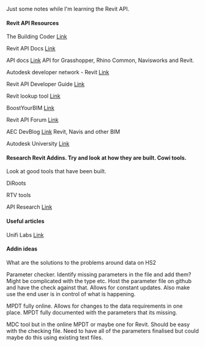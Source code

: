 Just some notes while I'm learning the Revit API. 

#### Revit API Resources 

The Building Coder [Link](https://thebuildingcoder.typepad.com/)

Revit API Docs [Link](https://www.revitapidocs.com/)

API docs [Link](https://apidocs.co/#) API for Grasshopper, Rhino Common, Navisworks and Revit.

Autodesk developer network - Revit [Link](https://www.autodesk.com/developer-network/platform-technologies/revit)

Revit API Developer Guide [Link](https://help.autodesk.com/view/RVT/2021/ENU/?guid=Revit_API_Revit_API_Developers_Guide_html)

Revit lookup tool [Link](https://github.com/jeremytammik/RevitLookup)

BoostYourBIM [Link](https://boostyourbim.wordpress.com/)

Revit API Forum [Link](https://forums.autodesk.com/t5/revit-api-forum/bd-p/160)

AEC DevBlog [Link](https://adndevblog.typepad.com/aec/) Revit, Navis and other BIM

Autodesk University [Link](https://www.autodesk.com/autodesk-university/au-online?query=revit+api)

#### Research Revit Addins. Try and look at how they are built. Cowi tools. 

Look at good tools that have been built. 

DiRoots

RTV tools

API Research [Link](https://www.evernote.com/shard/s123/sh/dd087e89-4be7-4bba-0c4a-2539abb7cae7/c1bd9af2e2d66e1975511a7649b6e219)

#### Useful articles 

Unifi Labs [Link](https://unifilabs.com/revit-api)

#### Addin ideas 
What are the solutions to the problems around data on HS2

Parameter checker. Identify missing parameters in the file and add them? Might be complicated with the type etc. Host the parameter file on github and have the check against that. Allows for constant updates. Also make use the end user is in control of what is happening. 

MPDT fully online. Allows for changes to the data requirements in one place. MPDT fully documented with the parameters that its missing. 

MDC tool but in the online MPDT or maybe one for Revit. Should be easy with the checking file. Need to have all of the parameters finalised but could maybe do this using existing text files. 







